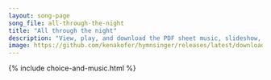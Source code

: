 ```yaml
---
layout: song-page
song_file: all-through-the-night
title: "All through the night"
description: "View, play, and download the PDF sheet music, slideshow, and audio. Lyrics: Sleep, my child, and peace attend thee all through the night. Guardian angels God will send thee all through the night. Soft the drowsy hours are cree... english secular evening 4part chords"
image: https://github.com/kenakofer/hymnsinger/releases/latest/download/all-through-the-night-trad.png
---
```


{% include choice-and-music.html %}
